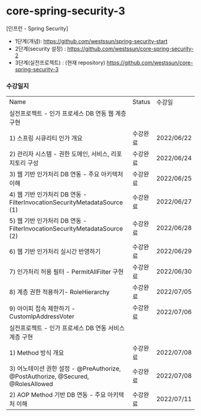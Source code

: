 # core-spring-security-3
[인프런 - Spring Security]
- 1단계(개념): https://github.com/westssun/spring-security-start
- 2단계(security 설정) : https://github.com/westssun/core-spring-security-2 
- 3단계(실전프로젝트) : (현재 repository) https://github.com/westssun/core-spring-security-3


### 수강일지
| | | |
|-|-|-|
|Name|Status|수강일|
|실전프로젝트 - 인가 프로세스 DB 연동 웹 계층 구현| | |
|1) 스프링 시큐리티 인가 개요|수강완료|2022/06/22|
|2) 관리자 시스템 - 권한 도메인, 서비스, 리포지토리 구성|수강완료|2022/06/24|
|3) 웹 기반 인가처리 DB 연동 - 주요 아키텍처 이해|수강완료|2022/06/25|
|4) 웹 기반 인가처리 DB 연동 - FilterInvocationSecurityMetadataSource (1)|수강완료|2022/06/27|
|5) 웹 기반 인가처리 DB 연동 - FilterInvocationSecurityMetadataSource (2)|수강완료|2022/06/28|
|6) 웹 기반 인가처리 실시간 반영하기 |수강완료|2022/06/29|
|7) 인가처리 허용 필터 - PermitAllFilter 구현|수강완료|2022/06/30|
|8) 계층 권한 적용하기- RoleHierarchy|수강완료|2022/07/05|
|9) 아이피 접속 제한하기 - CustomIpAddressVoter|수강완료|2022/07/06|
|실전프로젝트 - 인가 프로세스 DB 연동 서비스 계층 구현| | |
|1) Method 방식 개요|수강완료|2022/07/08|
|3) 어노테이션 권한 설정 - @PreAuthorize, @PostAuthorize, @Secured, @RolesAllowed|수강완료|2022/07/08|
|2) AOP Method 기반 DB 연동 - 주요 아키텍처 이해|수강완료|2022/07/11|
